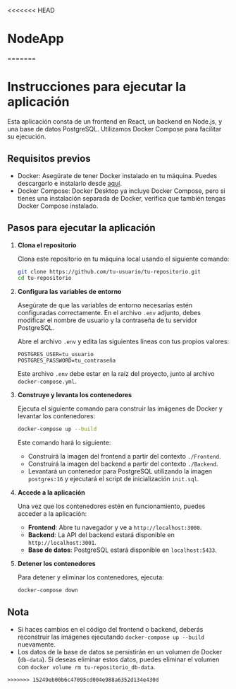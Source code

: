 <<<<<<< HEAD
# NodeApp
=======

# Instrucciones para ejecutar la aplicación

Esta aplicación consta de un frontend en React, un backend en Node.js, y una base de datos PostgreSQL. Utilizamos Docker Compose para facilitar su ejecución.

## Requisitos previos

- Docker: Asegúrate de tener Docker instalado en tu máquina. Puedes descargarlo e instalarlo desde [aquí](https://www.docker.com/products/docker-desktop).
- Docker Compose: Docker Desktop ya incluye Docker Compose, pero si tienes una instalación separada de Docker, verifica que también tengas Docker Compose instalado. 

## Pasos para ejecutar la aplicación

1. **Clona el repositorio**

   Clona este repositorio en tu máquina local usando el siguiente comando:
   ```sh
   git clone https://github.com/tu-usuario/tu-repositorio.git
   cd tu-repositorio
   ```

2. **Configura las variables de entorno**

   Asegúrate de que las variables de entorno necesarias estén configuradas correctamente. En el archivo `.env` adjunto, debes modificar el nombre de usuario y la contraseña de tu servidor PostgreSQL.

   Abre el archivo `.env` y edita las siguientes líneas con tus propios valores:
   ```
   POSTGRES_USER=tu_usuario
   POSTGRES_PASSWORD=tu_contraseña
   ```

   Este archivo `.env` debe estar en la raíz del proyecto, junto al archivo `docker-compose.yml`.

3. **Construye y levanta los contenedores**

   Ejecuta el siguiente comando para construir las imágenes de Docker y levantar los contenedores:
   ```sh
   docker-compose up --build
   ```

   Este comando hará lo siguiente:
   - Construirá la imagen del frontend a partir del contexto `./Frontend`.
   - Construirá la imagen del backend a partir del contexto `./Backend`.
   - Levantará un contenedor para PostgreSQL utilizando la imagen `postgres:16` y ejecutará el script de inicialización `init.sql`.

4. **Accede a la aplicación**

   Una vez que los contenedores estén en funcionamiento, puedes acceder a la aplicación:

   - **Frontend**: Abre tu navegador y ve a `http://localhost:3000`.
   - **Backend**: La API del backend estará disponible en `http://localhost:3001`.
   - **Base de datos**: PostgreSQL estará disponible en `localhost:5433`.

5. **Detener los contenedores**

   Para detener y eliminar los contenedores, ejecuta:
   ```sh
   docker-compose down
   ```

## Nota

- Si haces cambios en el código del frontend o backend, deberás reconstruir las imágenes ejecutando `docker-compose up --build` nuevamente.
- Los datos de la base de datos se persistirán en un volumen de Docker (`db-data`). Si deseas eliminar estos datos, puedes eliminar el volumen con `docker volume rm tu-repositorio_db-data`.
```
>>>>>>> 15249eb00b6c47095cd004e988a6352d134e430d
